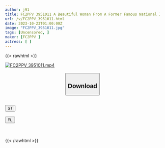 ```yaml
---
author: j91
title: FC2PPV 3951011 A Beautiful Woman From A Former Famous National Idol Group. A Charming Angel-Like Beauty Squirts A Lot, And The Blowjob With Her Eyes Up Is So Erotic That She Cums On Her Face! Two Massive Creampies In A Row!
url: /v/FC2PPV_3951011.html
date: 2023-10-23T01:00:00Z
image: "FC2PPV_3951011.jpg"
tags: [Uncensored, ]
maker: [FC2PPV ]
actress: [ ]
---
```



{{< rawhtml >}}

<div class="video" data-videoid="Qr2L9mAY0WT0ZYe">
    <a href="javascript:;">
        <img src="https://my.j91.asia/v/FC2PPV_3951011.jpg" width="WIDTH" height="HEIGHT" alt="FC2PPV_3951011.mp4" loading="lazy">
    </a>
</div>

<script type="text/javascript" src="https://j91.asia/asset/on-demand-st.js"></script>

<br>
  <link rel="stylesheet" href="https://j91.asia/asset/bs5.css">
  
  <center>
  <button class="btn btn-primary" type="button" data-bs-toggle="collapse" data-bs-target=".multi-collapse" aria-expanded="false" aria-controls="multiCollapseExample1 multiCollapseExample2"><h2>Download</h2></button></center>
</p>
<div class="row">
  <div class="col">
    <div class="collapse multi-collapse" id="multiCollapseExample1">
      <div class="card card-body">
	      	      <br>
<div class="buttons">  
<a href="https://streamtape.to/v/Qr2L9mAY0WT0ZYe"><button class="btn-hover color-3"><i class="fa fa-download"></i> ST</button></a></div>
    </div>
  </div>
</div>
  <div class="col">
    <div class="collapse multi-collapse" id="multiCollapseExample2">
      <div class="card card-body">
	      <br>
<div class="buttons">
    <a href="https://filelions.online/f/iajj10ystjjg"><button class="btn-hover color-9"><i class="fa fa-download"></i> FL</button></a></div>
<br><br>
      </div>
    </div>
  </div>
</div>

{{< /rawhtml >}}